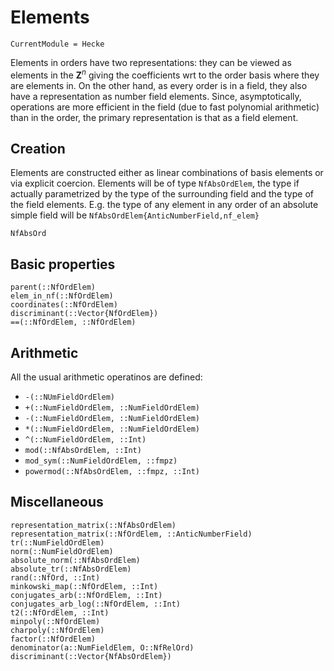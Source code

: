 # Elements
```@meta
CurrentModule = Hecke
```


Elements in orders have two representations: they can be viewed as
elements in the $\mathbf Z^n$ giving the coefficients wrt to the order basis
where they are elements in. On the other hand, as every order is
in a field, they also have a representation as number field elements.
Since, asymptotically, operations are more efficient in the
field (due to fast polynomial arithmetic) than in the order, the primary
representation is that as a field element.

## Creation

Elements are constructed either as linear combinations of basis elements
or via explicit coercion. Elements will be of type `NfAbsOrdElem`,
the type if actually parametrized by the type of the surrounding field and
the type of the field elements. E.g. the type of any element in any
order of an absolute simple field will be
`NfAbsOrdElem{AnticNumberField,nf_elem}`


```@docs
NfAbsOrd
```

## Basic properties

```@docs
parent(::NfOrdElem)
elem_in_nf(::NfOrdElem)
coordinates(::NfOrdElem)
discriminant(::Vector{NfOrdElem})
==(::NfOrdElem, ::NfOrdElem)
```

## Arithmetic

All the usual arithmetic operatinos are defined:

- `-(::NUmFieldOrdElem)`
- `+(::NumFieldOrdElem, ::NumFieldOrdElem)`
- `-(::NumFieldOrdElem, ::NumFieldOrdElem)`
- `*(::NumFieldOrdElem, ::NumFieldOrdElem)`
- `^(::NumFieldOrdElem, ::Int)`
- `mod(::NfAbsOrdElem, ::Int)`
- `mod_sym(::NumFieldOrdElem, ::fmpz)`
- `powermod(::NfAbsOrdElem, ::fmpz, ::Int)`

## Miscellaneous

```@docs
representation_matrix(::NfAbsOrdElem)
representation_matrix(::NfOrdElem, ::AnticNumberField)
tr(::NumFieldOrdElem)
norm(::NumFieldOrdElem)
absolute_norm(::NfAbsOrdElem)
absolute_tr(::NfAbsOrdElem)
rand(::NfOrd, ::Int)
minkowski_map(::NfOrdElem, ::Int)
conjugates_arb(::NfOrdElem, ::Int)
conjugates_arb_log(::NfOrdElem, ::Int)
t2(::NfOrdElem, ::Int)
minpoly(::NfOrdElem)
charpoly(::NfOrdElem)
factor(::NfOrdElem)
denominator(a::NumFieldElem, O::NfRelOrd)
discriminant(::Vector{NfAbsOrdElem})
```

